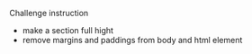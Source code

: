 Challenge instruction
- make a section full hight
- remove margins and paddings from body and html element